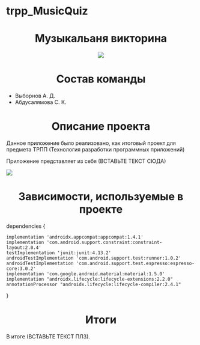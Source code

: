 # trpp_MusicQuiz
<h1 align="center">Музыкальаня викторина</h1>
<p align="center">
<img src="https://img.shields.io/badge/version-1.0.0-darkblue">
</p>

<h1 align="center">Состав команды</h1>
<ul>
    <li>Выборнов А. Д.</li>
    <li>Абдусалямова С. К.</li>
</ul>

<h1 align="center">Описание проекта</h1>

<p>Данное приложение было реализовано, как итоговый проект для предмета ТРПП (Технология разработки программных приложений)</p>

<p>Приложение представляет из себя (ВСТАВЬТЕ ТЕКСТ СЮДА) </p>


<img align="center" src="images/1eng.png">


<h1 align="center">Зависимости, используемые в проекте</h1>
<p>dependencies {
    
    
    implementation 'androidx.appcompat:appcompat:1.4.1'
    implementation 'com.android.support.constraint:constraint-layout:2.0.4'
    testImplementation 'junit:junit:4.13.2'
    androidTestImplementation 'com.android.support.test:runner:1.0.2'
    androidTestImplementation 'com.android.support.test.espresso:espresso-core:3.0.2'
    implementation 'com.google.android.material:material:1.5.0'
    implementation "androidx.lifecycle:lifecycle-extensions:2.2.0"
    annotationProcessor "androidx.lifecycle:lifecycle-compiler:2.4.1"
}</p>

<h1 align="center"> Итоги </h1>

<p>В итоге (ВСТАВЬТЕ ТЕКСТ ПЛЗ).</p>
